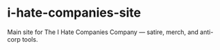 # i-hate-companies-site
Main site for The I Hate Companies Company — satire, merch, and anti-corp tools.
